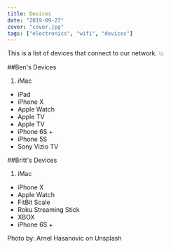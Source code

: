 ```yaml
---
title: Devices
date: "2019-09-27"
cover: "cover.jpg"
tags: ["electronics", "wifi", "devices"]
---
```


This is a list of devices that connect to our network. 💥

##Ben's Devices

1. iMac
* iPad
* iPhone X
* Apple Watch
* Apple TV
* Apple TV
* iPhone 6S +
* iPhone 5S
* Sony Vizio TV

##Britt's Devices

1. iMac
* iPhone X
* Apple Watch
* FitBit Scale
* Roku Streaming Stick
* XBOX
* iPhone 6S +

Photo by: Arnel Hasanovic on Unsplash